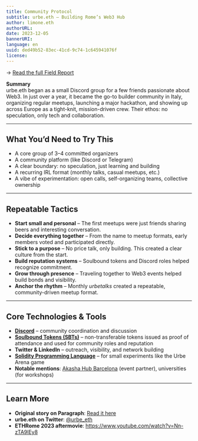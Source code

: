 ```yaml
---
title: Community Protocol
subtitle: urbe.eth – Building Rome’s Web3 Hub
author: limone.eth
authorURL: 
date: 2023-12-05
bannerURI: 
language: en
uuid: ded49b52-83ec-41cd-9c74-1c645941076f
license:
---
```

→ [Read the full Field Report](library/Field-Reports/the-rise-of-urbe.eth)

**Summary**  
urbe.eth began as a small Discord group for a few friends passionate about Web3. In just over a year, it became the go-to builder community in Italy, organizing regular meetups, launching a major hackathon, and showing up across Europe as a tight-knit, mission-driven crew. Their ethos: no speculation, only tech and collaboration.

---

## What You’d Need to Try This

- A core group of 3–4 committed organizers  
- A community platform (like Discord or Telegram)  
- A clear boundary: no speculation, just learning and building  
- A recurring IRL format (monthly talks, casual meetups, etc.)  
- A vibe of experimentation: open calls, self-organizing teams, collective ownership

---

## Repeatable Tactics

- **Start small and personal** – The first meetups were just friends sharing beers and interesting conversation.  
- **Decide everything together** – From the name to meetup formats, early members voted and participated directly.  
- **Stick to a purpose** – No price talk, only building. This created a clear culture from the start.  
- **Build reputation systems** – Soulbound tokens and Discord roles helped recognize commitment.  
- **Grow through presence** – Traveling together to Web3 events helped build bonds and visibility.  
- **Anchor the rhythm** – Monthly *urbetalks* created a repeatable, community-driven meetup format.

---

## Core Technologies & Tools

- **[Discord](https://discord.com)** – community coordination and discussion
- **[Soulbound Tokens (SBTs)](https://www.coindesk.com/learn/what-are-soulbound-tokens-the-non-transferrable-nft-explained)** – non-transferable tokens issued as proof of attendance and used for community roles and reputation
- **Twitter & LinkedIn** – outreach, visibility, and network building  
- **[Solidity Programming Language](https://soliditylang.org)** – for small experiments like the Urbe Arena game  
- **Notable mentions**: [Akasha Hub Barcelona](https://akasha.barcelona/en/) (event partner), universities (for workshops)

---

## Learn More

- **Original story on Paragraph**: [Read it here](https://paragraph.com/@limone.eth/rise-of-urbe-eth)  
- **urbe.eth on Twitter**: [@urbe_eth](https://x.com/urbeEth)  
- **ETHRome 2023 aftermovie**: https://www.youtube.com/watch?v=Nn-zTA9lEy8  